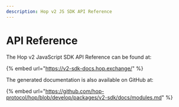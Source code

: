 ```yaml
---
description: Hop v2 JS SDK API Reference
---
```


# API Reference

The Hop v2 JavaScript SDK API Reference can be found at:

{% embed url="https://v2-sdk-docs.hop.exchange/" %}

The generated documentation is also available on GitHub at:

{% embed url="https://github.com/hop-protocol/hop/blob/develop/packages/v2-sdk/docs/modules.md" %}
